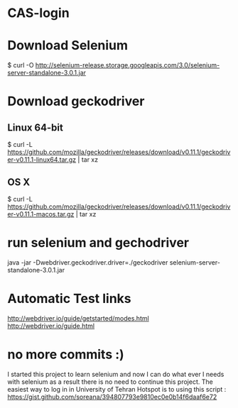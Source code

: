 # CAS-login

# Download Selenium #

$ curl -O http://selenium-release.storage.googleapis.com/3.0/selenium-server-standalone-3.0.1.jar

# Download geckodriver #

## Linux 64-bit ##

$ curl -L https://github.com/mozilla/geckodriver/releases/download/v0.11.1/geckodriver-v0.11.1-linux64.tar.gz | tar xz

## OS X ##

$ curl -L https://github.com/mozilla/geckodriver/releases/download/v0.11.1/geckodriver-v0.11.1-macos.tar.gz | tar xz

# run selenium and gechodriver #

java -jar -Dwebdriver.geckodriver.driver=./geckodriver selenium-server-standalone-3.0.1.jar

# Automatic Test links #

http://webdriver.io/guide/getstarted/modes.html
http://webdriver.io/guide.html

# no more commits :)
I started this project to learn selenium and now I can do what ever I needs with selenium as a result there is no need to 
continue this project.
The easiest way to log in in University of Tehran Hotspot is to using this script :
https://gist.github.com/soreana/394807793e9810ec0e0b14f6daaf6e72